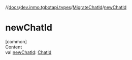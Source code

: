 //[docs](../../../index.md)/[dev.inmo.tgbotapi.types](../index.md)/[MigrateChatId](index.md)/[newChatId](new-chat-id.md)



# newChatId  
[common]  
Content  
val [newChatId](new-chat-id.md): [ChatId](../-chat-id/index.md)  



